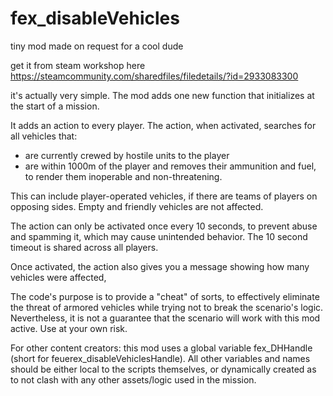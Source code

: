 # fex_disableVehicles
tiny mod made on request for a cool dude

get it from steam workshop here
https://steamcommunity.com/sharedfiles/filedetails/?id=2933083300


it's actually very simple. The mod adds one new function that initializes at the start of a mission. 


It adds an action to every player.
The action, when activated, searches for all vehicles that:
- are currently crewed by hostile units to the player
- are within 1000m of the player
and removes their ammunition and fuel, to render them inoperable and non-threatening.

This can include player-operated vehicles, if there are teams of players on opposing sides.
Empty and friendly vehicles are not affected.

The action can only be activated once every 10 seconds, to prevent abuse and spamming it, which may cause unintended behavior. The 10 second timeout is shared across all players.

Once activated, the action also gives you a message showing how many vehicles were affected, 

The code's purpose is to provide a "cheat" of sorts, to effectively eliminate the threat of armored vehicles while trying not to break the scenario's logic.
Nevertheless, it is not a guarantee that the scenario will work with this mod active. Use at your own risk.

For other content creators: this mod uses a global variable fex_DHHandle (short for feuerex_disableVehiclesHandle). All other variables and names should be either local to the scripts themselves, or dynamically created as to not clash with any other assets/logic used in the mission.
